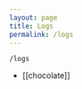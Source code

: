 ```yaml
---
layout: page
title: Logs
permalink: /logs
---
```


`/logs`

- [[chocolate]]

<style>
  .wrapper {
    max-width: 58em;
  }
</style>